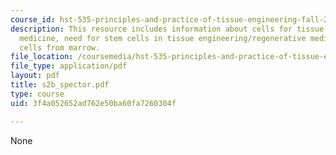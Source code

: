 ```yaml
---
course_id: hst-535-principles-and-practice-of-tissue-engineering-fall-2004
description: This resource includes information about cells for tissue engineering/regenerative
  medicine, need for stem cells in tissue engineering/regenerative medicine and stem
  cells from marrow.
file_location: /coursemedia/hst-535-principles-and-practice-of-tissue-engineering-fall-2004/3f4a052652ad762e50ba60fa7260304f_s2b_spector.pdf
file_type: application/pdf
layout: pdf
title: s2b_spector.pdf
type: course
uid: 3f4a052652ad762e50ba60fa7260304f

---
```

None